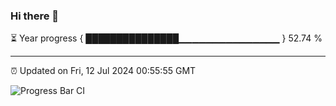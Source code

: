 ### Hi there 👋

⏳ Year progress { ███████████████▁▁▁▁▁▁▁▁▁▁▁▁▁▁▁ } 52.74 %

---

⏰ Updated on Fri, 12 Jul 2024 00:55:55 GMT

![Progress Bar CI](https://github.com/liununu/liununu/workflows/Progress%20Bar%20CI/badge.svg)
